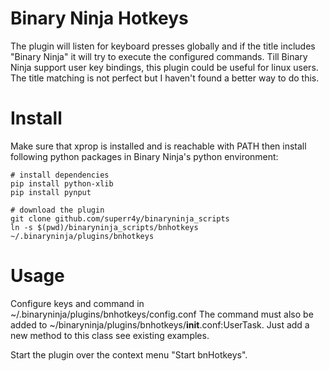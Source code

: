 # Binary Ninja Hotkeys
The plugin will listen for keyboard presses globally and if the title includes "Binary Ninja"
it will try to execute the configured commands.
Till Binary Ninja support user key bindings, this plugin could be useful for linux users.
The title matching is not perfect but I haven't found a better way to do this.


# Install
Make sure that xprop is installed and is reachable with PATH then install following python packages in
Binary Ninja's python environment:
```
# install dependencies 
pip install python-xlib
pip install pynput

# download the plugin
git clone github.com/superr4y/binaryninja_scripts
ln -s $(pwd)/binaryninja_scripts/bnhotkeys ~/.binaryninja/plugins/bnhotkeys
```



# Usage
Configure keys and command in ~/.binaryninja/plugins/bnhotkeys/config.conf
The command must also be added to ~/binaryninja/plugins/bnhotkeys/__init__.conf:UserTask.
Just add a new method to this class see existing examples.

Start the plugin over the context menu "Start bnHotkeys".


